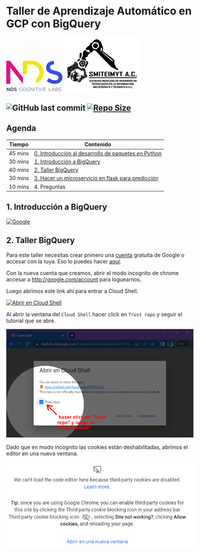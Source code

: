 # Taller de Aprendizaje Automático en GCP con BigQuery

[![NDS](https://github.com/langheran/TESE2022/raw/main/images/nds.png)](https://ndscognitivelabs.com/) <a href="https://www.facebook.com/SMITEIMYT"><img src="https://github.com/langheran/TESE2022/raw/main/images/logo.png" width="200"></a>

![GitHub last commit](https://img.shields.io/github/last-commit/langheran/TESE2022) [![Repo Size](https://img.shields.io/github/repo-size/langheran/TESE2022.svg)](https://github.com/langheran/TESE2022/README.md)
-----------------


## Agenda

| Tiempo  | Contenido                                                                                                                                                                                               |
| ------- | ------------------------------------------------------------------------------------------------------------------------------------------------------------------------------------------------------- |
| 45 mins | [0. Introducción al desarrollo de paquetes en Python](./paquete_python/README.md)                                                                                                                       |
| 30 mins | [1. Introducción a BigQuery](https://docs.google.com/presentation/d/e/2PACX-1vQtHHDqQQltagK2XLVUPHEtTO5p0R-gU6MmWScdarflz9z4V8GfYV40vg1sq6Gps4s5nZ_iLFJxV-rl/embed?start=false&loop=false&delayms=3000) |
| 40 mins | [2. Taller BigQuery](taller.ipynb)                                                                                                                                                                      |
| 30 mins | [3. Hacer un microservicio en flask para predicción](./api/README.md)                                                                                                                                   |
| 10 mins | 4. Preguntas                                                                                                                                                                                            |

## 1. Introducción a BigQuery

[![Google](https://img.shields.io/badge/Google%20Slides-FBBC04?style=for-the-badge&logo=data%3Aimage%2Fpng%3Bbase64%2CiVBORw0KGgoAAAANSUhEUgAAAEAAAABACAMAAACdt4HsAAAAP1BMVEUAAAD%2FvwD1tAD1tQD0tQD0tAD1tAD0tQD%2FtgD0twD0tAD0tQD3twD1tAD1tQD4tAD%2FuwD1tgD1tQD0tAD%2F%2F%2F97fnsdAAAAE3RSTlMAEHvL8O%2FJeA5H7OpD%2FPtED3rKY%2F8p%2FQAAAG5JREFUWMPt17kRgEAQA8EBjv9nyT9WDCLg5AAlBdC2BqAoqxSPVzdtBwD9EJkbJ4B%2BjuwtK2xDCBs79pDWcmhAQ9KARIgzYOBdwPl4BgwYMGDAwL8B%2FwMDXwfk5JGjS84%2BOTzl9NXjOzf%2F053%2FF9bUMa%2FoE83%2BAAAAAElFTkSuQmCC)](https://docs.google.com/presentation/d/e/2PACX-1vTPQrYItMMV-KMaIRf0LxL5qYlmfbatFZIZhc5qybJKjtnZdF57YXHFGePYHOswAzbywA627So6Au6a/pub?start=false&loop=false&delayms=3000)

## 2. Taller BigQuery

Para este taller necesitas crear primero una [cuenta](http://support.google.com/mail/answer/56256?hl=en) gratuita de Google o accesar con la tuya. Eso lo puedes hacer [aquí](http://support.google.com/mail/answer/56256?hl=en). 

Con la nueva cuenta que creamos, abrir el modo incognito de chrome accesar a http://google.com/account para loguearnos.

Luego abrimos este link ahí para entrar a Cloud Shell.

[![Abrir en Cloud Shell](http://gstatic.com/cloudssh/images/open-btn.svg)](https://console.cloud.google.com/cloudshell/open?git_repo=https://github.com/langheran/TESE2022&tutorial=tutorial.md&cloudshell_git_branch=main&ephemeral=true)

Al abrir la ventana del `Cloud Shell` hacer click en `Trust repo` y seguir el tutorial que se abre. 

<img src="https://github.com/langheran/TESE2022/raw/main/images/trust_repo.png" data-canonical-src="https://github.com/langheran/TESE2022/raw/main/images/trust_repo.png" width="500" />

Dado que en modo incognito las cookies están deshabilitadas, abrimos el editor en una nueva ventana.

![nueva_ventana](https://github.com/langheran/TESE2022/raw/main/images/nueva_ventana.png)
